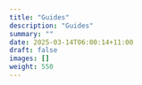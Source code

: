 ```yaml
---
title: "Guides"
description: "Guides"
summary: ""
date: 2025-03-14T06:00:14+11:00
draft: false
images: []
weight: 550
---
```

